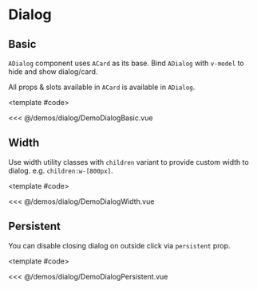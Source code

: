 # Dialog

<!-- 👉 Basic -->
<Demo>

## Basic

`ADialog` component uses `ACard` as its base. Bind `ADialog` with `v-model` to hide and show dialog/card.

All props & slots available in `ACard` is available in `ADialog`.

<DemoDialogBasic />

<template #code>

<<< @/demos/dialog/DemoDialogBasic.vue

</template>

</Demo>

<!-- 👉 Placement -->
<!-- <Demo>

## Placement

You can adjust dialog placement via `place-items-start top-16 justify-center` classes.

`place-items-start` will align dialog to top. `justify-center` will center dialog horizontally. Finally, add top utility class to adjust the placements.

<DemoDialogPlacement />

<template #code>

<<< @/demos/dialog/DemoDialogPlacement.vue

</template>

</Demo> -->

<!-- 👉 Width -->
<Demo>

## Width

Use width utility classes with `children` variant to provide custom width to dialog. e.g. `children:w-[800px]`.

<DemoDialogWidth />

<template #code>

<<< @/demos/dialog/DemoDialogWidth.vue

</template>

</Demo>

<!-- 👉 Persistent -->
<Demo>

## Persistent

You can disable closing dialog on outside click via `persistent` prop.

<DemoDialogPersistent />

<template #code>

<<< @/demos/dialog/DemoDialogPersistent.vue

</template>

</Demo>
